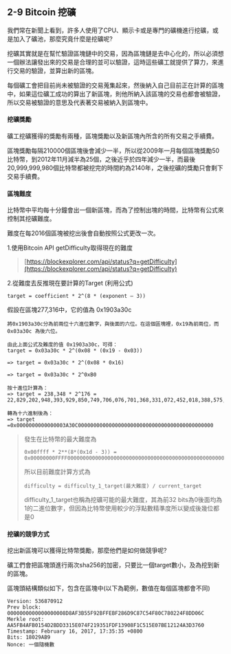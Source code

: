 ## 2-9 Bitcoin 挖礦

我們常在新聞上看到，許多人使用了CPU、顯示卡或是專門的礦機進行挖礦，或是加入了礦池，那麼究竟什麼是挖礦呢?

挖礦其實就是在幫忙驗證區塊鏈中的交易，因為區塊鏈是去中心化的，所以必須想一個辦法讓發出來的交易是合理的並可以驗證，這時這些礦工就提供了算力，來進行交易的驗證，並算出新的區塊。

每個礦工會把目前尚未被驗證的交易蒐集起來，然後納入自己目前正在計算的區塊中，如果這位礦工成功的算出了新區塊，則他所納入該區塊的交易也都會被驗證，所以交易被驗證的意思及代表著交易被納入到區塊中。

#### 挖礦獎勵

礦工挖礦獲得的獎勵有兩種，區塊獎勵以及新區塊內所含的所有交易之手續費。

區塊獎勵每隔210000個區塊後會減少一半，所以從2009年一月每個區塊獎勵50比特幣，到2012年11月減半為25個，之後近乎於四年減少一半，而最後20,999,999,980個比特幣都被挖完的時間約為2140年，之後挖礦的獎勵只會剩下交易手續費。

#### 區塊難度

比特幣中平均每十分鐘會出一個新區塊，而為了控制出塊的時間，比特幣有公式來控制其挖礦難度。

難度在每2016個區塊被挖出後會自動按照公式更改一次。

1.使用Bitcoin API getDifficulty取得現在的難度

> [https://blockexplorer.com/api/status?q=getDifficulty](https://blockexplorer.com/api/status?q=getDifficulty)

2.從難度去反推現在要計算的Target \(利用公式\)

```
target = coefficient * 2^(8 * (exponent – 3))
```

假設在區塊277,316中，它的值為 0x1903a30c

```
將0x1903a30c分為前兩位十六進位數字，與後面的六位。在這個區塊裡，0x19為前兩位，而 0x03a30c 為後六位。

由此上面公式及難度的值 0x1903a30c，可得：
target = 0x03a30c * 2^(0x08 * (0x19 - 0x03))

=> target = 0x03a30c * 2^(0x08 * 0x16)

=> target = 0x03a30c * 2^0xB0

按十進位計算為：
=> target = 238,348 * 2^176 = 22,829,202,948,393,929,850,749,706,076,701,368,331,072,452,018,388,575,715,328

轉為十六進制後為：
=> target =0x0000000000000003A30C00000000000000000000000000000000000000000000
```

> 發生在比特幣的最大難度為
>
> ```
> 0x00ffff * 2**(8*(0x1d - 3)) = 0x00000000FFFF0000000000000000000000000000000000000000000000000000
> ```
>
> 所以目前難度計算方式為
>
> ```
> difficulty = difficulty_1_target(最大難度) / current_target
> ```
>
> difficulty\_1\_target也稱為挖礦可能的最大難度，其為前32 bits為0後面均為1的二進位數字，但因為比特幣使用較少的浮點數精準度所以變成後幾位都是0

#### 挖礦的競爭方式

挖出新區塊可以獲得比特幣獎勵，那麼他們是如何做競爭呢?

礦工們會把區塊頭進行兩次sha256的加密，只要比一個target數小，及為挖到新的區塊。

區塊頭結構類似如下，包含在區塊中\(以下為範例，數值在每個區塊都會不同\)

```
Version: 536870912
Prev block: 0000000000000000008D8AF3B55F92BFFEBF286D9C87C54F80C780224F8DD06C
Merkle root: AA5FB4AFB0154D2BDD3315E074F219351FDF13908F1C515E07BE12124A3D3760
Timestamp: February 16, 2017, 17:35:35 +0800
Bits: 18029AB9
Nonce: 一個隨機數
```




